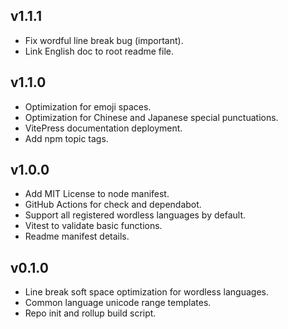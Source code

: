 ## v1.1.1

- Fix wordful line break bug (important).
- Link English doc to root readme file.

## v1.1.0

- Optimization for emoji spaces.
- Optimization for Chinese and Japanese special punctuations.
- VitePress documentation deployment.
- Add npm topic tags.

## v1.0.0

- Add MIT License to node manifest.
- GitHub Actions for check and dependabot.
- Support all registered wordless languages by default.
- Vitest to validate basic functions.
- Readme manifest details.

## v0.1.0

- Line break soft space optimization for wordless languages.
- Common language unicode range templates.
- Repo init and rollup build script.
